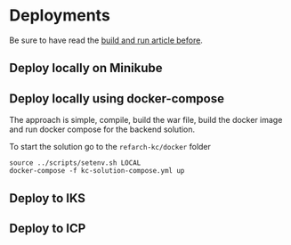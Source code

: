 # Deployments

Be sure to have read the [build and run article before](./build-run.md).

## Deploy locally on Minikube


## Deploy locally using docker-compose

The approach is simple, compile, build the war file, build the docker image and run docker compose for the backend solution.

To start the solution go to the `refarch-kc/docker` folder

```
source ../scripts/setenv.sh LOCAL
docker-compose -f kc-solution-compose.yml up
```

## Deploy to IKS


## Deploy to ICP